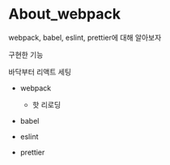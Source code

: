 # About_webpack

webpack, babel, eslint, prettier에 대해 알아보자

구현한 기능

바닥부터 리액트 세팅

- webpack

  - 핫 리로딩

- babel

- eslint

- prettier
